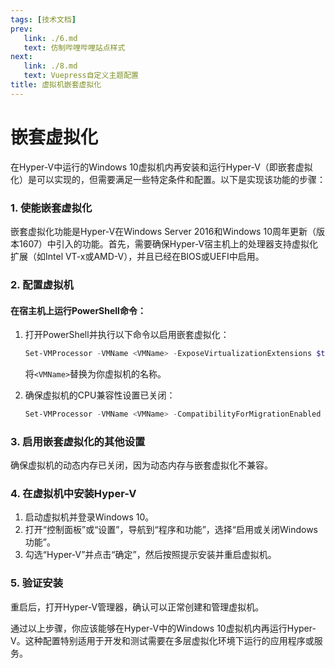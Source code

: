 ```yaml
---
tags: [技术文档]
prev: 
   link: ./6.md
   text: 仿制哔哩哔哩站点样式
next:
   link: ./8.md
   text: Vuepress自定义主题配置
title: 虚拟机嵌套虚拟化
---
```


# 嵌套虚拟化

在Hyper-V中运行的Windows 10虚拟机内再安装和运行Hyper-V（即嵌套虚拟化）是可以实现的，但需要满足一些特定条件和配置。以下是实现该功能的步骤：

### 1. 使能嵌套虚拟化

嵌套虚拟化功能是Hyper-V在Windows Server 2016和Windows 10周年更新（版本1607）中引入的功能。首先，需要确保Hyper-V宿主机上的处理器支持虚拟化扩展（如Intel VT-x或AMD-V），并且已经在BIOS或UEFI中启用。

### 2. 配置虚拟机

#### 在宿主机上运行PowerShell命令：

1. 打开PowerShell并执行以下命令以启用嵌套虚拟化：
   
   ```powershell
   Set-VMProcessor -VMName <VMName> -ExposeVirtualizationExtensions $true
   ```

   将`<VMName>`替换为你虚拟机的名称。

2. 确保虚拟机的CPU兼容性设置已关闭：

   ```powershell
   Set-VMProcessor -VMName <VMName> -CompatibilityForMigrationEnabled $false
   ```

### 3. 启用嵌套虚拟化的其他设置

确保虚拟机的动态内存已关闭，因为动态内存与嵌套虚拟化不兼容。

### 4. 在虚拟机中安装Hyper-V

1. 启动虚拟机并登录Windows 10。
2. 打开“控制面板”或“设置”，导航到“程序和功能”，选择“启用或关闭Windows功能”。
3. 勾选“Hyper-V”并点击“确定”，然后按照提示安装并重启虚拟机。

### 5. 验证安装

重启后，打开Hyper-V管理器，确认可以正常创建和管理虚拟机。

通过以上步骤，你应该能够在Hyper-V中的Windows 10虚拟机内再运行Hyper-V。这种配置特别适用于开发和测试需要在多层虚拟化环境下运行的应用程序或服务。
